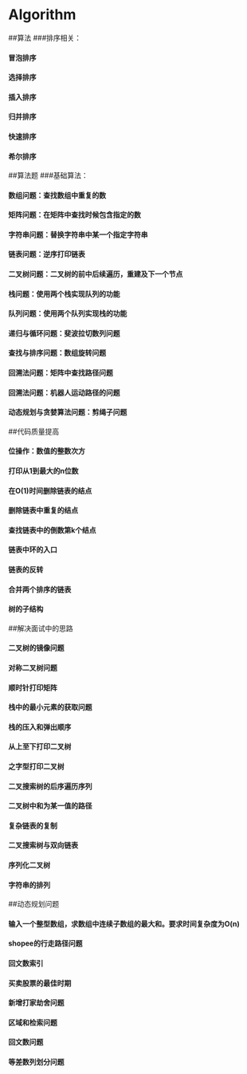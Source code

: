 # Algorithm
##算法
###排序相关：
#### 冒泡排序
#### 选择排序
#### 插入排序
#### 归并排序
#### 快速排序
#### 希尔排序

##算法题
###基础算法：
#### 数组问题：查找数组中重复的数
#### 矩阵问题：在矩阵中查找时候包含指定的数
#### 字符串问题：替换字符串中某一个指定字符串
#### 链表问题：逆序打印链表
#### 二叉树问题：二叉树的前中后续遍历，重建及下一个节点
#### 栈问题：使用两个栈实现队列的功能
#### 队列问题：使用两个队列实现栈的功能
#### 递归与循环问题：斐波拉切数列问题
#### 查找与排序问题：数组旋转问题
#### 回溯法问题：矩阵中查找路径问题
#### 回溯法问题：机器人运动路径的问题
#### 动态规划与贪婪算法问题：剪绳子问题

##代码质量提高
#### 位操作：数值的整数次方
#### 打印从1到最大的n位数
#### 在O(1)时间删除链表的结点
#### 删除链表中重复的结点
#### 查找链表中的倒数第k个结点
#### 链表中环的入口
#### 链表的反转
#### 合并两个排序的链表
#### 树的子结构

##解决面试中的思路
#### 二叉树的镜像问题
#### 对称二叉树问题
#### 顺时针打印矩阵
#### 栈中的最小元素的获取问题
#### 栈的压入和弹出顺序
#### 从上至下打印二叉树
#### 之字型打印二叉树
#### 二叉搜索树的后序遍历序列
#### 二叉树中和为某一值的路径
#### 复杂链表的复制
#### 二叉搜索树与双向链表
#### 序列化二叉树
#### 字符串的排列

##动态规划问题
#### 输入一个整型数组，求数组中连续子数组的最大和。要求时间复杂度为O(n)
#### shopee的行走路径问题
#### 回文数索引
#### 买卖股票的最佳时期
#### 新增打家劫舍问题
#### 区域和检索问题
#### 回文数问题
#### 等差数列划分问题